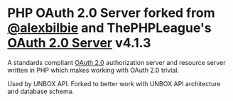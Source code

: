 # PHP OAuth 2.0 Server forked from [@alexbilbie](https://twitter.com/alexbilbie) and ThePHPLeague's [OAuth 2.0 Server](https://github.com/thephpleague/oauth2-server) v4.1.3

A standards compliant [OAuth 2.0](http://tools.ietf.org/wg/oauth/draft-ietf-oauth-v2/) authorization server and resource server written in PHP which makes working with OAuth 2.0 trivial.

Used by UNBOX API. Forked to better work with UNBOX API architecture and database schema.

